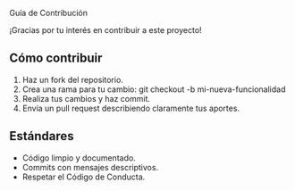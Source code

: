 Guía de Contribución

¡Gracias por tu interés en contribuir a este proyecto!

## Cómo contribuir
1. Haz un fork del repositorio.
2. Crea una rama para tu cambio:
   git checkout -b mi-nueva-funcionalidad
3. Realiza tus cambios y haz commit.
4. Envía un pull request describiendo claramente tus aportes.

## Estándares
- Código limpio y documentado.
- Commits con mensajes descriptivos.
- Respetar el Código de Conducta.
